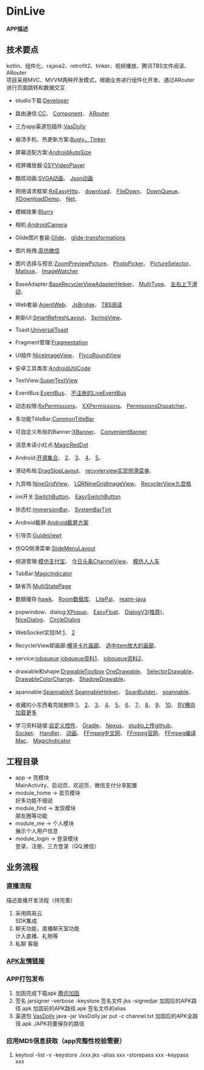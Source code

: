 # DinLive
**APP描述**
## 技术要点  
kotlin、组件化、rxjava2、retrofit2、tinker、视频播放、腾讯TBS文件阅读、ARouter  
项目采用MVC、MVVM两种开发模式，根据业务进行组件化开发、通过ARouter进行页面跳转和数据交互  

- studio下载:[Developer](https://developer.android.google.cn)

- 路由通信:[CC](https://qibilly.com/CC-website)、
          [Component](https://github.com/xiaojinzi123/Component)、
          [ARouter](https://github.com/alibaba/ARouter/blob/master/README_CN.md)
          
- 三方app渠道包插件:[VasDolly](https://github.com/Tencent/VasDolly/blob/master/command/README.md)

- 崩溃手机、热更新方案:[Bugly、Tinker](https://bugly.qq.com/docs/)

- 屏幕适配方案:[AndroidAutoSize](https://github.com/JessYanCoding/AndroidAutoSize/blob/master/README-zh.md)

- 视屏播放器:[GSYVideoPlayer](https://github.com/CarGuo/GSYVideoPlayer)

- 酷炫动画:[SVGA动画](http://svga.io)、
          [Json动画](https://github.com/airbnb/lottie-android)
          
- 网络请求框架:[RxEasyHttp](https://github.com/zhou-you/RxEasyHttp)、
             [download](https://github.com/zhoukang99/download)、
             [FileDown](https://github.com/zlwmzh/FileDown)、
             [DownQueue](https://github.com/Vurtex/DownQueue)、
             [XDownloadDemo](https://github.com/msdgwzhy6/XDownloadDemo)、
             [Net](https://github.com/liangjingkanji/Net)、
             
- 模糊效果:[Blurry](https://github.com/wasabeef/Blurry)
- 相机:[AndroidCamera](https://github.com/aserbao/AndroidCamera)
- Glide图片套装:[Glide](https://github.com/bumptech/glide)、
               [glide-transformations](https://github.com/wasabeef/glide-transformations)
- 图片拖拽:[高仿微信](https://github.com/githubwing/DragPhotoView)
- 图片选择与预览:[ZoomPreviewPicture](https://github.com/yangchaojiang/ZoomPreviewPicture)、
              [PhotoPicker](https://github.com/yudu233/PhotoPicker)、
              [PictureSelector](https://github.com/LuckSiege/PictureSelector)、
              [Matisse](https://github.com/zhihu/Matisse)、
              [ImageWatcher](https://github.com/iielse/ImageWatcher)
              
- BaseAdapter:[BaseRecyclerViewAdapterHelper](https://github.com/CymChad/BaseRecyclerViewAdapterHelper)、
              [MultiType](https://github.com/drakeet/MultiType)、
              [左右上下滑动](https://github.com/alexzaitsev/freepager)、
              
- Web套装:[AgentWeb](https://github.com/Justson/AgentWeb)、
         [JsBridge](https://github.com/lzyzsd/JsBridge)、
         [TBS阅读](https://x5.tencent.com)
- 刷新UI:[SmartRefreshLayout](https://github.com/scwang90/SmartRefreshLayout)、
        [SpringView](https://github.com/liaoinstan/SpringView)、
- Toast:[UniversalToast](https://github.com/bboylin/UniversalToast)
- Fragment管理:[Fragmentation](https://github.com/YoKeyword/Fragmentation/tree/master)
- UI插件:[NiceImageView](https://github.com/SheHuan/NiceImageView)、
        [FlycoRoundView](https://github.com/H07000223/FlycoRoundView)
- 安卓工具类库:[AndroidUtilCode](https://github.com/Blankj/AndroidUtilCode)
- TextView:[SuperTextView](https://github.com/chenBingX/SuperTextView)
- EventBus:[EventBus](https://github.com/greenrobot/EventBus)、
           [不注册的LiveEventBus](https://github.com/JeremyLiao/LiveEventBus)
- 动态权限:[RxPermissions](https://github.com/tbruyelle/RxPermissions)、
          [XXPermissions](https://github.com/getActivity/XXPermissions)、
          [PermissionsDispatcher](https://github.com/permissions-dispatcher/PermissionsDispatcher)、
- 多功能TitleBar:[CommonTitleBar](https://github.com/wuhenzhizao/android-titlebar)
- 可自定义布局的Banner:[XBanner](https://github.com/xiaohaibin/XBanner)、
                    [ConvenientBanner](https://github.com/saiwu-bigkoo/Android-ConvenientBanner)
- 消息未读小红点:[MagicRedDot](https://github.com/kanglongba/MagicRedDot)
- Android:[开源集合](https://hndeveloper.github.io/2017/github-android-ui.html#Spinner)、
          [2](https://blog.csdn.net/csdn576038874/article/details/81200674)、
          [3](https://github.com/XXApple/AndroidLibs/tree/master/完整开源项目Project)、
          [4](https://www.jianshu.com/p/67da7b78e78a)、
          [5](https://github.com/SenhLinsh/Android-Hot-Libraries)、
- 滑动布局:[DragSlopLayout](https://github.com/Rukey7/DragSlopLayout)、
          [recyvlerview实现侧滑菜单](https://github.com/aitsuki/SwipeMenuRecyclerView)、
- 九宫格:[NineGridView](https://github.com/Vanish136/NineGridView)、
        [LQRNineGridImageView](https://github.com/GitLqr/LQRNineGridImageView)、
        [RecyclerView九宫格](https://blog.csdn.net/cjs1534717040/article/details/78459821)
- ios开关:[SwitchButton](https://github.com/zcweng/SwitchButton)、
         [EasySwitchButton](https://github.com/heshiweij/EasySwitchButton)
- 状态栏:[ImmersionBar](https://github.com/gyf-dev/ImmersionBar)、
        [SystemBarTint](https://github.com/jgilfelt/SystemBarTint)
- Android截屏:[Android截屏方案](https://www.jianshu.com/p/980a75a31f2f)
- 引导页:[GuideViewt](https://github.com/binIoter/GuideView)
- 仿QQ侧滑菜单:[SlideMenuLayout](https://github.com/JingYeoh/SlideMenuLayout)
- 频道管理:[模仿支付宝](http://www.apkbus.com/thread-600249-1-1.html)、
          [今日头条ChannelView](https://github.com/chengzhicao/ChannelView)、
          [模仿人人车](http://www.apkbus.com/thread-600215-1-1.html)
- TabBar:[MagicIndicator](https://github.com/hackware1993/MagicIndicator)
- 缺省页:[MultiStatePage](https://github.com/Zhao-Yan-Yan/MultiStatePage)
- 数据缓存:[hawk](https://github.com/orhanobut/hawk)、
          [Room数据库](https://developer.android.google.cn/jetpack/androidx/releases/room)、
          [LitePal](https://github.com/guolindev/LitePal)、
          [realm-java](https://github.com/realm/realm-java)
- popwindow、dialog:[XPopup](https://github.com/li-xiaojun/XPopup)、
            [EasyFloat](https://github.com/princekin-f/EasyFloat)、
            [DialogV3(推荐)](https://github.com/kongzue/DialogV3)、
            [NiceDialog](https://github.com/SheHuan/NiceDialog)、
            [CircleDialog](https://github.com/mylhyl/Android-CircleDialog)
- WebSocket实现IM:[1](https://github.com/0xZhangKe/WebSocketDemo)、
          [2](https://github.com/yangxch/WebSocketClient)     
- RecyclerView即画廊:[横竖卡片画廊](https://github.com/Azoft/CarouselLayoutManager)、
                     [选中item放大的画廊](https://github.com/yarolegovich/DiscreteScrollView)、
- service:[jobqueue](https://github.com/yigit/android-priority-jobqueue)
          [jobqueue资料1](https://blog.csdn.net/moonshine99/article/details/77862254)、
          [jobqueue资料2](https://segmentfault.com/a/1190000040300302)、


- drawable和shape:[DrawableToolbox](https://github.com/duanhong169/DrawableToolbox)
          [OneDrawable](https://github.com/maoruibin/OneDrawable)、
          [SelectorDrawable](https://github.com/yuanwenbing/SelectorDrawable)、
          [DrawableColorChange](https://github.com/mathiazhagan01/DrawableColorChange)、
          [ShadowDrawable](https://github.com/Liberuman/ShadowDrawable)、
        
        
- apannable:[SpannableX](https://github.com/TxcA/SpannableX)
          [SpannableHelper](https://github.com/alguojian/SpannableHelper)、
          [SpanBuilder](https://github.com/zrq1060/SpanBuilder)、
          [spannable](https://github.com/liangjingkanji/spannable)、
          
                     
- 收藏的小东西看完就删除:[1](https://github.com/Yellow5A5/ClearScreenHelper)、
                     [2](https://github.com/Qiang3570/LiveLayout)、
                     [3](https://github.com/zuiwuyuan/WeChatPswKeyboard)、
                     [4](https://github.com/panpf/spider-web-score-view)、
                     [5](https://github.com/zhangyuChen1991/Roll3DImageView)、
                     [6](https://github.com/ernestoyaquello/VerticalStepperForm)、
                     [7](https://github.com/ToDou/appbarlayout-spring-behavior)、
                     [8](https://github.com/chilijung/android-stepsview)、
                     [9](https://github.com/XXApple/AndroidLibs)、
                     [10](https://github.com/bingoogolapple/BGAPhotoPicker-Android)、
                     [RV横向加载更多](https://blog.csdn.net/lanxuan1993/article/details/94559744)
 - 学习资料链接:[自定义控件](https://blog.csdn.net/harvic880925/article/details/50995268)、
              [Gradle](https://blog.csdn.net/heqiangflytosky/article/details/50853268)、
              [Nexus](https://blog.csdn.net/qinlincnds/article/details/90757619)、
              [studio上传github](https://www.cnblogs.com/imqsl/p/6763133.html)、
              [Socket](https://www.jianshu.com/p/c27c4e9b2211)、
              [Handler](https://www.jianshu.com/p/f7cabfe19720)、
              [动画](https://www.jianshu.com/p/769242cba1f8)、
              [FFmpeg中文网](http://www.ffmpeg.club/android.html)、
              [FFmpeg官网](https://www.ffmpeg.org)、
              [FFmpeg编译Mac](https://zhuanlan.zhihu.com/p/76462890)、
              [MagicIndicator](https://github.com/hackware1993/MagicIndicator)
                 
## 工程目录
- app -> 壳模块  
    MainActivity、启动页、欢迎页、微信支付分享配置 
- module_home -> 首页模块  
    好多功能不细说
- module_find -> 发现模块  
    朋友圈等功能
- module_me -> 个人模块  
    展示个人用户信息
- module_login -> 登录模块  
    登录、注册、三方登录（QQ,微信）
## 业务流程

### 直播流程  
描述直播开发流程（待完善）

1. 采用网易云      
    SDK集成
2. 聊天功能，直播聊天室功能  
    计入直播、礼物等
3. 私聊 
   客服
### [APK友情链接](https://www.pgyer.com/hOPa)
 
### APP打包发布
1. 加固完成下载apk [腾讯加固](https://wetest.qq.com/product/appReinforcement)
2. 签名 jarsigner -verbose -keystore 签名文件.jks -signedjar 加固后的APK路径.apk 加固前的APK路径.apk 签名文件的alias
3. 渠道包 [VasDolly](https://github.com/Tencent/VasDolly/blob/master/command/README.md) java -jar VasDolly.jar put -c channel.txt 加固后的APK全路径.apk ./APK将要保存的路径

### 应用MD5信息获取（app完整性校验需要） 
1. keytool -list -v -keystore ./xxx.jks -alias xxx -storepass xxx -keypass xxx
